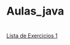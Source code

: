 # Aulas_java
#
[Lista de Exercicios 1](<lista_exercicios_1/TPII - Exercicio 01 respostas.pdf>)

#


